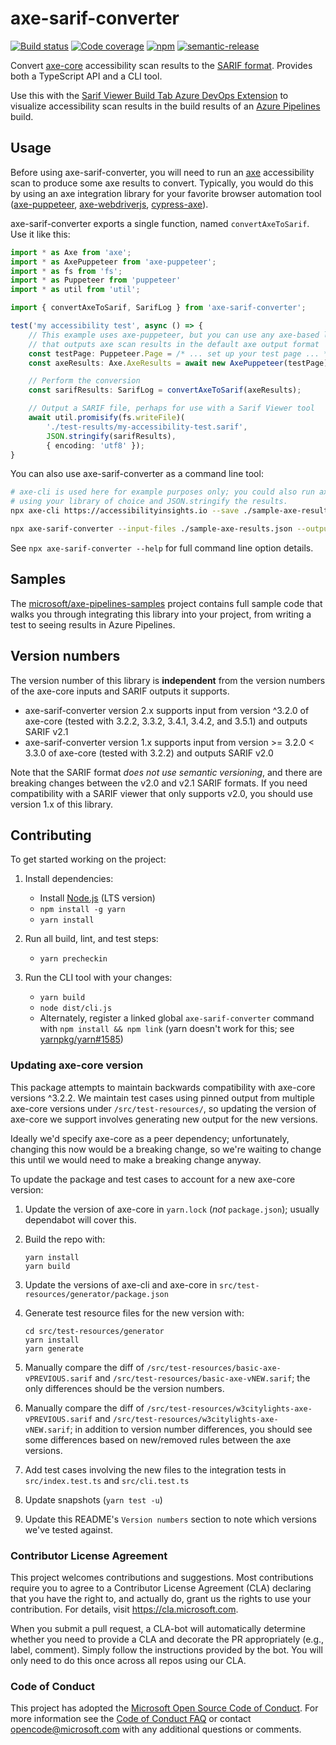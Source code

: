 <!--
Copyright (c) Microsoft Corporation. All rights reserved.
Licensed under the MIT License.
-->

# axe-sarif-converter

[![Build status](https://dev.azure.com/accessibility-insights/axe-sarif-converter/_apis/build/status/Microsoft.axe-sarif-converter%20-%20CI?branchName=master)](https://dev.azure.com/accessibility-insights/axe-sarif-converter/_build/latest?definitionId=20&branchName=master)
[![Code coverage](https://img.shields.io/azure-devops/coverage/accessibility-insights/axe-sarif-converter/20.svg)](https://dev.azure.com/accessibility-insights/axe-sarif-converter/_build/latest?definitionId=20&branchName=master)
[![npm](https://img.shields.io/npm/v/axe-sarif-converter.svg)](https://www.npmjs.com/package/axe-sarif-converter)
[![semantic-release](https://img.shields.io/badge/%20%20%F0%9F%93%A6%F0%9F%9A%80-semantic--release-e10079.svg)](https://github.com/semantic-release/semantic-release)

Convert [axe-core](https://github.com/dequelabs/axe-core) accessibility scan results to the [SARIF format](http://sarifweb.azurewebsites.net/). Provides both a TypeScript API and a CLI tool.

Use this with the [Sarif Viewer Build Tab Azure DevOps Extension](https://marketplace.visualstudio.com/items?itemName=sariftools.sarif-viewer-build-tab) to visualize accessibility scan results in the build results of an [Azure Pipelines](https://azure.microsoft.com/en-us/services/devops/pipelines/) build.

## Usage

Before using axe-sarif-converter, you will need to run an [axe](https://github.com/dequelabs/axe-core) accessibility scan to produce some axe results to convert. Typically, you would do this by using an axe integration library for your favorite browser automation tool ([axe-puppeteer](https://github.com/dequelabs/axe-puppeteer), [axe-webdriverjs](https://github.com/dequelabs/axe-webdriverjs), [cypress-axe](https://github.com/avanslaars/cypress-axe)).

axe-sarif-converter exports a single function, named `convertAxeToSarif`. Use it like this:

```ts
import * as Axe from 'axe';
import * as AxePuppeteer from 'axe-puppeteer';
import * as fs from 'fs';
import * as Puppeteer from 'puppeteer'
import * as util from 'util';

import { convertAxeToSarif, SarifLog } from 'axe-sarif-converter';

test('my accessibility test', async () => {
    // This example uses axe-puppeteer, but you can use any axe-based library
    // that outputs axe scan results in the default axe output format
    const testPage: Puppeteer.Page = /* ... set up your test page ... */;
    const axeResults: Axe.AxeResults = await new AxePuppeteer(testPage).analyze();

    // Perform the conversion
    const sarifResults: SarifLog = convertAxeToSarif(axeResults);

    // Output a SARIF file, perhaps for use with a Sarif Viewer tool
    await util.promisify(fs.writeFile)(
        './test-results/my-accessibility-test.sarif',
        JSON.stringify(sarifResults),
        { encoding: 'utf8' });
}
```

You can also use axe-sarif-converter as a command line tool:

```bash
# axe-cli is used here for example purposes only; you could also run axe-core
# using your library of choice and JSON.stringify the results.
npx axe-cli https://accessibilityinsights.io --save ./sample-axe-results.json

npx axe-sarif-converter --input-files ./sample-axe-results.json --output-file ./sample-axe-results.sarif
```

See `npx axe-sarif-converter --help` for full command line option details.

## Samples

The [microsoft/axe-pipelines-samples](https://github.com/microsoft/axe-pipelines-samples) project contains full sample code that walks you through integrating this library into your project, from writing a test to seeing results in Azure Pipelines.

## Version numbers

The version number of this library is **independent** from the version numbers of the axe-core inputs and SARIF outputs it supports.

-   axe-sarif-converter version 2.x supports input from version ^3.2.0 of axe-core (tested with 3.2.2, 3.3.2, 3.4.1, 3.4.2, and 3.5.1) and outputs SARIF v2.1
-   axe-sarif-converter version 1.x supports input from version >= 3.2.0 < 3.3.0 of axe-core (tested with 3.2.2) and outputs SARIF v2.0

Note that the SARIF format _does not use semantic versioning_, and there are breaking changes between the v2.0 and v2.1 SARIF formats. If you need compatibility with a SARIF viewer that only supports v2.0, you should use version 1.x of this library.

## Contributing

To get started working on the project:

1. Install dependencies:

    - Install [Node.js](https://nodejs.org/en/download/) (LTS version)
    - `npm install -g yarn`
    - `yarn install`

1. Run all build, lint, and test steps:

    - `yarn precheckin`

1. Run the CLI tool with your changes:

    - `yarn build`
    - `node dist/cli.js`
    - Alternately, register a linked global `axe-sarif-converter` command with `npm install && npm link` (yarn doesn't work for this; see [yarnpkg/yarn#1585](https://github.com/yarnpkg/yarn/issues/1585))

### Updating axe-core version

This package attempts to maintain backwards compatibility with axe-core versions ^3.2.2. We maintain
test cases using pinned output from multiple axe-core versions under `/src/test-resources/`, so updating
the version of axe-core we support involves generating new output for the new versions.

Ideally we'd specify axe-core as a peer dependency; unfortunately, changing this now would be a breaking
change, so we're waiting to change this until we would need to make a breaking change anyway.

To update the package and test cases to account for a new axe-core version:

1. Update the version of axe-core in `yarn.lock` (_not_ `package.json`); usually dependabot will cover this.
1. Build the repo with:
    ```
    yarn install
    yarn build
    ```
1. Update the versions of axe-cli and axe-core in `src/test-resources/generator/package.json`
1. Generate test resource files for the new version with:

    ```
    cd src/test-resources/generator
    yarn install
    yarn generate
    ```

1. Manually compare the diff of `/src/test-resources/basic-axe-vPREVIOUS.sarif` and `/src/test-resources/basic-axe-vNEW.sarif`; the only differences should be the version numbers.
1. Manually compare the diff of `/src/test-resources/w3citylights-axe-vPREVIOUS.sarif` and `/src/test-resources/w3citylights-axe-vNEW.sarif`; in addition to version number differences, you should see some differences based on new/removed rules between the axe versions.
1. Add test cases involving the new files to the integration tests in `src/index.test.ts` and `src/cli.test.ts`
1. Update snapshots (`yarn test -u`)
1. Update this README's `Version numbers` section to note which versions we've tested against.

### Contributor License Agreement

This project welcomes contributions and suggestions. Most contributions require you to agree to a
Contributor License Agreement (CLA) declaring that you have the right to, and actually do, grant us
the rights to use your contribution. For details, visit https://cla.microsoft.com.

When you submit a pull request, a CLA-bot will automatically determine whether you need to provide
a CLA and decorate the PR appropriately (e.g., label, comment). Simply follow the instructions
provided by the bot. You will only need to do this once across all repos using our CLA.

### Code of Conduct

This project has adopted the [Microsoft Open Source Code of Conduct](https://opensource.microsoft.com/codeofconduct/).
For more information see the [Code of Conduct FAQ](https://opensource.microsoft.com/codeofconduct/faq/) or
contact [opencode@microsoft.com](mailto:opencode@microsoft.com) with any additional questions or comments.
